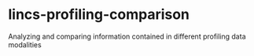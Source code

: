 # lincs-profiling-comparison
Analyzing and comparing information contained in different profiling data modalities
